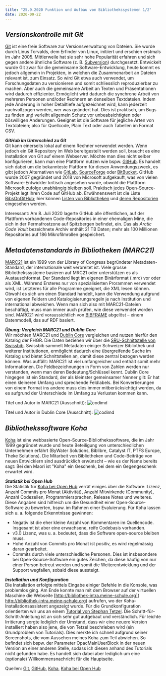 ```yaml
---
title: "25.9.2020 Funktion und Aufbau von Bibliothekssystemen 1/2"
date: 2020-09-22
---
```

## *Versionskontrolle mit Git*  
[Git](https://de.wikipedia.org/wiki/Git) ist eine freie Software zur Versionsverwaltung von Dateien. Sie wurde durch Linus Torvalds, dem Erfinder von Linux, initiiert und erschien erstmals im Jahr 2005. Mittlerweile hat sie sehr hohe Popularität erfahren und sich gegen andere ähnliche Software (z. B. [Subversion]( https://de.wikipedia.org/wiki/Apache_Subversion)) durchgesetzt. Entwickelt wurde Git zwar für die gemeinsame Software-Entwicklung, heute kommt es jedoch allgemein in Projekten, in welchen die Zusammenarbeit an Dateien relevant ist, zum Einsatz. So wird Git etwa auch verwendet, um Forschungsdaten zu versionieren und somit schliesslich reproduzierbar zu machen. Aber auch die gemeinsame Arbeit an Texten und Präsentationen wird dadurch effizienter. Ermöglicht wird dadurch die synchrone Arbeit von mehreren Personen und/oder Rechnern an denselben Textdateien. Indem jede Änderung in hoher Detailtiefe aufgezeichnet wird, kann jederzeit nachvollzogen werden, wer was geändert hat. Dies ist praktisch, um Bugs zu finden und verleiht allgemein Schutz vor unbeabsichtigten oder böswilligen Änderungen. Geeignet ist die Software für jegliche Arten von Textdateien; also für Quellcode, Plain Text oder auch Tabellen im Format CSV.

***GitHub im Unterschied zu Git***  
Git kann einerseits lokal auf einem Rechner verwendet werden. Wenn jedoch ein Git Repository im Web bereitgestellt werden soll, braucht es eine Installation von Git auf einem Webserver. Möchte man dies nicht selber konfigurieren, kann man eine Plattform nutzen wie bspw. [GitHub]( https://github.com). Es handelt sich dabei um die bekannteste Plattform für diesen Anwendungszweck, es gibt jedoch Alternativen wie [GitLab]( https://gitlab.com), [SourceForge]( https://sourceforge.net) oder [BitBucket]( https://bitbucket.org). GitHub wurde 2007 gegründet und 2018 von Microsoft aufgekauft, was von vielen Software-Entwickler kritisch angesehen wurde, obwohl die Plattform Microsoft zufolge unabhängig bleiben soll. Praktisch jedes Open-Source-Projekt legt ihren Code auf GitHub ab. Erwähnenswert ist die Liste [BibsOnGitHub]( https://github.com/axel-klinger/BibsOnGitHub); hier können [Listen von Bibliotheken](https://axel-klinger.github.io/BibsOnGitHub/libraries.html) und [deren Repositorien](https://axel-klinger.github.io/BibsOnGitHub/repositories.html) eingesehen werden. 

Interessant: Am 8. Juli 2020 lagerte GitHub alle öffentlichen, auf der Plattform vorhandenen Code-Repositories in einer ehemaligen Mine, die sich in der Permafrostzone auf Spitzbergen befindet, ein. Das als *Arctic Code Vault* bezeichnete Archiv enthält 21 TB Daten; mehr als 100 Millionen Repositories auf 186 Mikrofilmrollen gespeichert.

## *Metadatenstandards in Bibliotheken (MARC21)*
[MARC21]( https://www.loc.gov/marc/bibliographic/) ist ein 1999 von der Library of Congress begründeter Metadaten-Standard, der internationale weit verbreitet ist. Viele grosse Bibliothekssysteme basieren auf MRC21 oder unterstützen es als Austauschformat. Der Standard liegt im eigenen Binärformat (.mrc) vor oder als XML. Während Ersteres nur von spezialisierten Prorammen verwendet wird, ist Letzteres für alle Programme geeignet, die XML lesen können. Obwohl es sich um einen Standard handelt, kann die Verwendung aufgrund von eigenen Feldern und Katalogisierungsregeln je nach Institution und international abweichen. Wenn man sich also mit MARC21-Dateien beschäftigt, muss man immer auch prüfen, wie diese verwendet worden sind. MARC21 wird voraussichtlich von [BIBFRAME]( http://format.gbv.de/bibframe) abgelöst – einem Datenmodell, das auf RDF basiert.

***Übung: Vergleich MARC21 und Dublin Core***  
Wir möchten MARC21 und [Dublin Core]( https://de.wikipedia.org/wiki/Dublin_Core) vergleichen und nutzen hierfür den Katalog der FHGR. Die Daten beziehen wir über die [SRU-Schnittstelle von Swissbib]( https://sru.swissbib.ch/sru/form). Swissbib sammelt Metadaten einiger Schweizer Bibliothek und weiterer Institutionen, ermöglicht dadurch eine übergreifende Suche im Katalog und bietet Schnittstellen an, damit diese zentral bezogen werden können. Was auffällt: MARC21 ist viel umfangreicher und enthält somit mehr Informationen. Die Feldbezeichnungen in Form von Zahlen werden nur verstanden, wenn man deren Bedeutung/Schlüssel kennt. Dublin Core hingegen ist ein Standard, der als kleinster gemeinsamer Nenner gilt: Er hat einen kleineren Umfang und sprechende Feldlabels. Bei Konvertierungen von einem Format ins andere muss dies immer mitberücksichtigt werden, da es aufgrund der Unterschiede im Umfang zu Verlusten kommen kann. 

Titel und Autor in MARC21 (Ausschnitt):
![codimd]({{site.baseurl}}/images/marc21.png)

Titel und Autor in Dublin Core (Ausschnitt):
![codimd]({{site.baseurl}}/images/dublincore.png)

## *Bibliothekssoftware Koha*
[Koha](https://koha-community.org) ist eine webbasierte Open-Source-Bibliothekssoftware, die im Jahr 1999 gegründet wurde und heute Beteiligung von unterschiedlichen Unternehmen erfährt (ByWater Solutions, Biblibre, Catalyst IT, PTFS Europe, Theke Solutions). Die Mitarbeit von Bibliotheken und Code-Beiträge von neuen Entwicklern sind ausdrücklich erwünscht – wie es der Name bereits sagt: Bei den Maori ist "Koha" ein Geschenk, bei dem ein Gegengeschenk erwartet wird. 

***Statistik bei Open Hub***  
Die Statistik für [Koha bei Open Hub]( https://www.openhub.net/p/koha) verrät einiges über die Software: Lizenz, Anzahl Commits pro Monat (Aktivität), Anzahl Mitwirkende (Community), Anzahl Codezeilen, Programmiersprachen, Release Notes und weiteres. Diese Angaben sind hilfreich um die Gesundheit einer Open-Source-Software zu bewerten, bspw. im Rahmen einer Evaluierung. Für Koha lassen sich u. a. folgende Erkenntnisse gewinnen:
* Negativ ist die eher kleine Anzahl von Kommentaren im Quellencode. Insgesamt ist aber eine erwachsene, reife Codebasis vorhanden.
* v3.0 Lizenz, was u. a. bedeutet, dass die Software open-source bleiben muss.
* Hohe Anzahl von Commits pro Monat ist positiv, es wird regelmässig daran gearbeitet. 
* Commits durch viele unterschiedliche Personen. Dies ist insbesondere bei Open-Source-Software ein gutes Zeichen, da diese häufig von nur einer Person betreut werden und somit die Weiterentwicklung und der Support wegfallen, sobald diese aussteigt.

***Installation und Konfiguration***  
Die Installation erfolgte mittels Eingabe einiger Befehle in die Konsole, was problemlos ging. Am Ende konnte man mit dem Browser auf der virtuellen Maschine die Webseite [http://bibliothek-intra.meine-schule.org]( http://bibliothek-intra.meine-schule.org) aufrufen, wo der Koha-Installationsassistent angezeigt wurde. Für die Grundkonfiguration orientierten wir uns an einem [Tutorial von Stephan Tetzel]( https://zefanjas.de/wie-man-koha-installiert-und-fuer-schulen-einrichtet-teil-1/). Die Schritt-für-Schritt-Anleitung ist an sich sehr gut aufgebaut und verständlich. Für leichte Irritierung sorgte lediglich der Umstand, dass wir eine neuere Version installiert haben also jene, die von Tetzel beschrieben wird (ein Grundproblem von Tutorials). Dies merkte ich schnell aufgrund seiner Screenshots, die vom Aussehen meines Koha zum Teil abwichen. So befindet sich bspw. der Parameter OpacMainUserBlock in der neuen Version an einer anderen Stelle, sodass ich diesen anhand des Tutorials nicht gefunden habe. Es handelt sich dabei aber lediglich um eine (optionale) Willkommensnachricht für die Hauptseite.  


Quellen: [Git](https://de.wikipedia.org/wiki/Git), [GitHub]( https://de.wikipedia.org/wiki/GitHub), [Koha]( https://de.wikipedia.org/wiki/Koha_(Bibliothekssoftware)), [Koha bei Open Hub]( https://www.openhub.net/p/koha)


